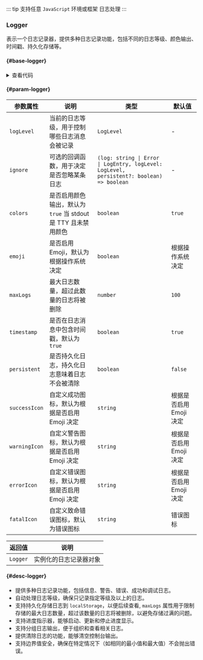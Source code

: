 <script setup>
import { useAddNumInOutlineLabel } from '../../.vitepress/utils/createElement.ts'
useAddNumInOutlineLabel(1)

import loggerx from "./loggerx.vue"

</script>

::: tip 支持任意 `JavaScript` 环境或框架
日志处理
:::

### Logger

表示一个日志记录器，提供多种日志记录功能，包括不同的日志等级、颜色输出、时间戳、持久化存储等。

<div class="buzzts-border">

#### <divider-base /> {#base-logger}

<loggerx />

<details>
<summary>查看代码</summary>

<<< @/utils/logger/loggerx.vue

</details>

#### <divider-param /> {#param-logger}

| 参数属性               | 说明                                                         | 类型                       | 默认值                     |
|------------------------|--------------------------------------------------------------|----------------------------|----------------------------|
| `logLevel`             | 当前的日志等级，用于控制哪些日志消息会被记录               | `LogLevel`                 | -                          |
| `ignore`               | 可选的回调函数，用于决定是否忽略某条日志                   | `(log: string \| Error \| LogEntry, logLevel: LogLevel, persistent?: boolean) => boolean` | -                          |
| `colors`               | 是否启用颜色输出，默认为 `true` 当 stdout 是 TTY 且未禁用颜色 | `boolean`                  | `true`                     |
| `emoji`                | 是否启用 Emoji，默认为根据操作系统决定                     | `boolean`                  | 根据操作系统决定           |
| `maxLogs`              | 最大日志数量，超过此数量的日志将被删除                     | `number`                   | `100`                      |
| `timestamp`            | 是否在日志消息中包含时间戳，默认为 `true`                    | `boolean`                  | `true`                     |
| `persistent`           | 是否持久化日志，持久化日志意味着日志不会被清除             | `boolean`                  | `false`                    |
| `successIcon`          | 自定义成功图标，默认为根据是否启用 Emoji 决定              | `string`                   | 根据是否启用 Emoji 决定    |
| `warningIcon`          | 自定义警告图标，默认为根据是否启用 Emoji 决定              | `string`                   | 根据是否启用 Emoji 决定    |
| `errorIcon`            | 自定义错误图标，默认为根据是否启用 Emoji 决定              | `string`                   | 根据是否启用 Emoji 决定    |
| `fatalIcon`            | 自定义致命错误图标，默认为错误图标                         | `string`                   | 错误图标                   |

| 返回值   | 说明                               |
|----------|------------------------------------|
| `Logger` | 实例化的日志记录器对象             |

#### <divider-desc /> {#desc-logger}

- 提供多种日志记录功能，包括信息、警告、错误、成功和调试日志。
- 自动处理日志等级，确保只记录指定等级及以上的日志。
- 支持持久化存储日志到 `localStorage`，以便后续查看, `maxLogs` 属性用于限制存储的最大日志数量，超过该数量的日志将被删除，以避免存储过满的问题。
- 支持进度指示器，能够启动、更新和停止进度显示。
- 支持分组日志输出，便于组织和查看相关日志。
- 提供清除日志的功能，能够清空控制台输出。
- 支持边界值安全，确保在特定情况下（如相同的最小值和最大值）不会抛出错误。

</div>
